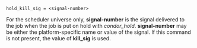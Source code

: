     hold_kill_sig = <signal-number>

For the scheduler universe only, **signal-number** is the signal
delivered to the job when the job is put on hold with *condor_hold*.
**signal-number** may be either the platform-specific name or value of
the signal. If this command is not present, the value of **kill_sig** is
used.
